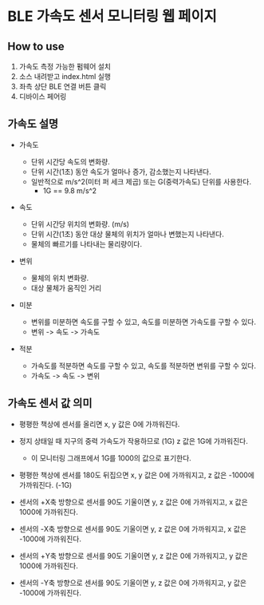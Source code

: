# BLE 가속도 센서 모니터링 웹 페이지

## How to use

1. 가속도 측정 가능한 펌웨어 설치
2. 소스 내려받고 index.html 실행
3. 좌측 상단 BLE 연결 버튼 클릭
4. 디바이스 페어링

## 가속도 설명

- 가속도
    - 단위 시간당 속도의 변화량.
    - 단위 시간(1초) 동안 속도가 얼마나 증가, 감소했는지 나타낸다.
    - 일반적으로 m/s^2(미터 퍼 세크 제곱) 또는 G(중력가속도) 단위를 사용한다.
        - 1G == 9.8 m/s^2


- 속도
    - 단위 시간당 위치의 변화량. (m/s)
    - 단위 시간(1초) 동안 대상 물체의 위치가 얼마나 변했는지 나타낸다.
    - 물체의 빠르기를 나타내는 물리량이다.


- 변위
    - 물체의 위치 변화량.
    - 대상 물체가 움직인 거리


- 미분
    - 변위를 미분하면 속도를 구할 수 있고, 속도를 미분하면 가속도를 구할 수 있다.
    - 변위 -> 속도 -> 가속도


- 적분
    - 가속도를 적분하면 속도를 구할 수 있고, 속도를 적분하면 변위를 구할 수 있다.
    - 가속도 -> 속도 -> 변위

## 가속도 센서 값 의미

- 평평한 책상에 센서를 올리면 x, y 값은 0에 가까워진다.

- 정지 상태일 때 지구의 중력 가속도가 작용하므로 (1G) z 값은 1G에 가까워진다.
    - 이 모니터링 그래프에서 1G를 1000의 값으로 표기한다.

- 평평한 책상에 센서를 180도 뒤집으면 x, y 값은 0에 가까워지고, z 값은 -1000에 가까워진다. (-1G)

- 센서의 +X축 방향으로 센서를 90도 기울이면 y, z 값은 0에 가까워지고, x 값은 1000에 가까워진다.

- 센서의 -X축 방향으로 센서를 90도 기울이면 y, z 값은 0에 가까워지고, x 값은 -1000에 가까워진다.

- 센서의 +Y축 방향으로 센서를 90도 기울이면 y, z 값은 0에 가까워지고, y 값은 1000에 가까워진다.

- 센서의 -Y축 방향으로 센서를 90도 기울이면 y, z 값은 0에 가까워지고, y 값은 -1000에 가까워진다.
